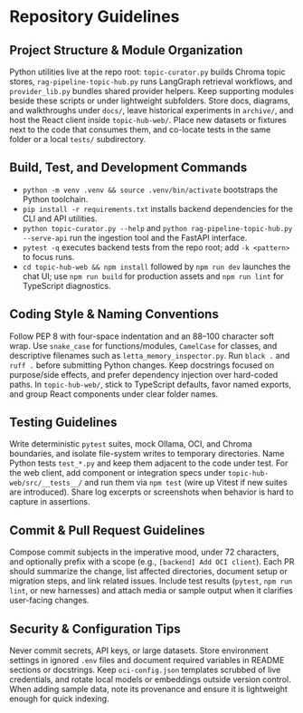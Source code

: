 # Repository Guidelines

## Project Structure & Module Organization
Python utilities live at the repo root: `topic-curator.py` builds Chroma topic stores, `rag-pipeline-topic-hub.py` runs LangGraph retrieval workflows, and `provider_lib.py` bundles shared provider helpers. Keep supporting modules beside these scripts or under lightweight subfolders. Store docs, diagrams, and walkthroughs under `docs/`, leave historical experiments in `archive/`, and host the React client inside `topic-hub-web/`. Place new datasets or fixtures next to the code that consumes them, and co-locate tests in the same folder or a local `tests/` subdirectory.

## Build, Test, and Development Commands
- `python -m venv .venv && source .venv/bin/activate` bootstraps the Python toolchain.
- `pip install -r requirements.txt` installs backend dependencies for the CLI and API utilities.
- `python topic-curator.py --help` and `python rag-pipeline-topic-hub.py --serve-api` run the ingestion tool and the FastAPI interface.
- `pytest -q` executes backend tests from the repo root; add `-k <pattern>` to focus runs.
- `cd topic-hub-web && npm install` followed by `npm run dev` launches the chat UI; use `npm run build` for production assets and `npm run lint` for TypeScript diagnostics.

## Coding Style & Naming Conventions
Follow PEP 8 with four-space indentation and an 88–100 character soft wrap. Use `snake_case` for functions/modules, `CamelCase` for classes, and descriptive filenames such as `letta_memory_inspector.py`. Run `black .` and `ruff .` before submitting Python changes. Keep docstrings focused on purpose/side effects, and prefer dependency injection over hard-coded paths. In `topic-hub-web/`, stick to TypeScript defaults, favor named exports, and group React components under clear folder names.

## Testing Guidelines
Write deterministic `pytest` suites, mock Ollama, OCI, and Chroma boundaries, and isolate file-system writes to temporary directories. Name Python tests `test_*.py` and keep them adjacent to the code under test. For the web client, add component or integration specs under `topic-hub-web/src/__tests__/` and run them via `npm test` (wire up Vitest if new suites are introduced). Share log excerpts or screenshots when behavior is hard to capture in assertions.

## Commit & Pull Request Guidelines
Compose commit subjects in the imperative mood, under 72 characters, and optionally prefix with a scope (e.g., `[backend] Add OCI client`). Each PR should summarize the change, list affected directories, document setup or migration steps, and link related issues. Include test results (`pytest`, `npm run lint`, or new harnesses) and attach media or sample output when it clarifies user-facing changes.

## Security & Configuration Tips
Never commit secrets, API keys, or large datasets. Store environment settings in ignored `.env` files and document required variables in README sections or docstrings. Keep `oci-config.json` templates scrubbed of live credentials, and rotate local models or embeddings outside version control. When adding sample data, note its provenance and ensure it is lightweight enough for quick indexing.
